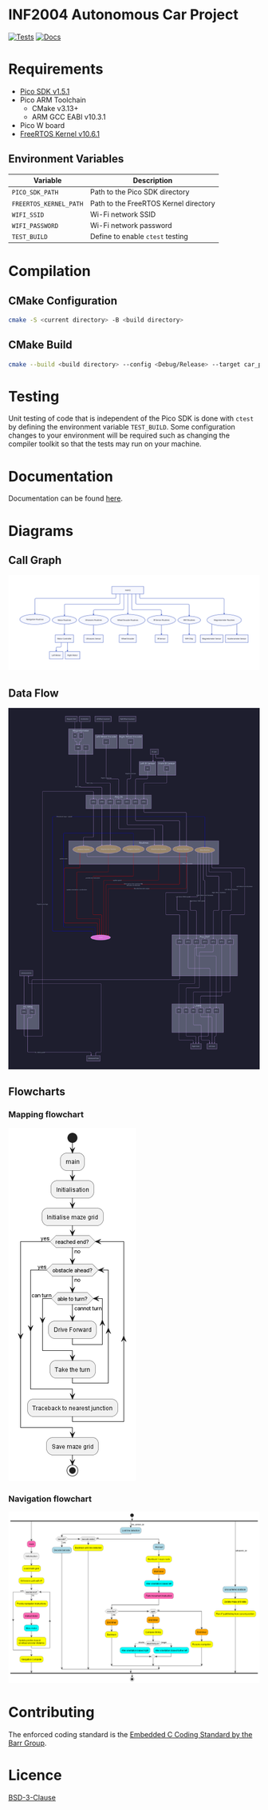 # INF2004 Autonomous Car Project
[![Tests](https://github.com/ForceLightning/INF2004-Project/actions/workflows/ctest.yml/badge.svg)](https://github.com/ForceLightning/INF2004-Project/actions/workflows/ctest.yml) [![Docs](https://github.com/ForceLightning/INF2004-Project/actions/workflows/docs.yml/badge.svg)](https://github.com/ForceLightning/INF2004-Project/actions/workflows/docs.yml)
# Requirements
- [Pico SDK v1.5.1](https://github.com/raspberrypi/pico-sdk/)
- Pico ARM Toolchain
    - CMake v3.13+
    - ARM GCC EABI v10.3.1
- Pico W board
- [FreeRTOS Kernel v10.6.1](https://github.com/FreeRTOS/FreeRTOS-Kernel/releases/tag/V10.6.1)

## Environment Variables

| Variable | Description |
| -- | -- |
| `PICO_SDK_PATH` | Path to the Pico SDK directory |
| `FREERTOS_KERNEL_PATH` | Path to the FreeRTOS Kernel directory |
| `WIFI_SSID` | Wi-Fi network SSID |
| `WIFI_PASSWORD` | Wi-Fi network password |
| `TEST_BUILD` | Define to enable `ctest` testing |


# Compilation

## CMake Configuration
```bash
cmake -S <current directory> -B <build directory>
```

## CMake Build
```bash
cmake --build <build directory> --config <Debug/Release> --target car_project -j 18 --
```

# Testing
Unit testing of code that is independent of the Pico SDK is done with `ctest` by defining the environment variable `TEST_BUILD`. Some configuration changes to your environment will be required such as changing the compiler toolkit so that the tests may run on your machine.

# Documentation
Documentation can be found [here](https://forcelightning.github.io/INF2004-Project/).

# Diagrams
## Call Graph
![Call graph](images/callgraph.svg)

## Data Flow
![Data flow](images/dataflow.svg)

## Flowcharts
### Mapping flowchart
![Mapping](images/mapping_flowchart.png)
### Navigation flowchart
![Navigation](images/navigation_flowchart.png)

# Contributing

The enforced coding standard is the [Embedded C Coding Standard by the Barr Group](https://barrgroup.com/embedded-systems/books/embedded-c-coding-standard).

# Licence
[BSD-3-Clause](LICENSE.txt)